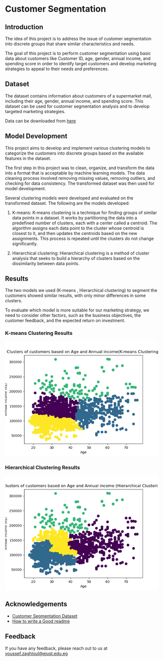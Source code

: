
# Customer Segmentation

## Introduction
The idea of this project is to address the issue of customer segmentation into discrete groups that share similar characteristics and needs. 

The goal of this project is to perform customer segmentation using basic data about customers like Customer ID, age, gender, annual income, and spending score in order to identify target customers and develop marketing strategies to appeal to their needs and preferences.

## Dataset
The dataset contains information about customers of a supermarket mall, including their age, gender, annual income, and spending score. This dataset can be used for customer segmentation analysis and to develop targeted marketing strategies.

Data can be downloaded from [here](https://www.kaggle.com/datasets/dev0914sharma/customer-clustering?select=segmentation+data.csv)


## Model Development 
This project aims to develop and implement various clustering models to categorize the customers into discrete groups based on the available features in the dataset.

The first step in this project was to clean, organize, and transform the data into a format that is acceptable by machine learning models. The data cleaning process involved removing missing values, removing outliers, and checking for data consistency. The transformed dataset was then used for model development.

Several clustering models were developed and evaluated on the transformed dataset. The following are the models developed:

1. K-means: K-means clustering is a technique for finding groups of similar data points in a dataset. It works by partitioning the data into a predefined number of clusters, each with a center called a centroid. The algorithm assigns each data point to the cluster whose centroid is closest to it, and then updates the centroids based on the new assignments. This process is repeated until the clusters do not change significantly.

2. Hierarchical clustering: Hierarchical clustering is a method of cluster analysis that seeks to build a hierarchy of clusters based on the dissimilarity between data points. 


## Results
The two models we used (K-means , Hierarchical clustering) to segment the customers showed similar results, with only minor differences in some clusters.

To evaluate which model is more suitable for our marketing strategy, we need to consider other factors, such as the business objectives, the customer feedback, and the expected return on investment.

### K-means Clustering Results
![K-means results](/kmeans_results.png "K-means Results")

### Hierarchical Clustering Results
![Hierarchical results](/hierarchical_results.png "Hierarchical Results")



## Acknowledgements

 - [Customer Segmentation Dataset](https://www.kaggle.com/datasets/dev0914sharma/customer-clustering?select=segmentation+data.csv)
 - [How to write a Good readme](https://bulldogjob.com/news/449-how-to-write-a-good-readme-for-your-github-project)


## Feedback

If you have any feedback, please reach out to us at youssef.zaghloul@ejust.edu.eg

